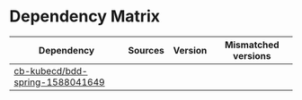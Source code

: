 # Dependency Matrix

Dependency | Sources | Version | Mismatched versions
---------- | ------- | ------- | -------------------
[cb-kubecd/bdd-spring-1588041649](https://github.com/cb-kubecd/bdd-spring-1588041649.git) |  | []() | 
